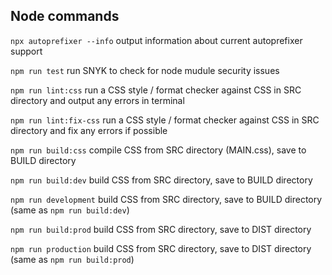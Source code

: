 ## Node commands

`npx autoprefixer --info` output information about current autoprefixer support

`npm run test` run SNYK to check for node mudule security issues

`npm run lint:css` run a CSS style / format checker against CSS in SRC directory and output any errors in terminal

`npm run lint:fix-css` run a CSS style / format checker against CSS in SRC directory and fix any errors if possible

`npm run build:css` compile CSS from SRC directory (MAIN.css), save to BUILD directory

`npm run build:dev` build CSS from SRC directory, save to BUILD directory

`npm run development` build CSS from SRC directory, save to BUILD directory (same as `npm run build:dev`)

`npm run build:prod` build CSS from SRC directory, save to DIST directory

`npm run production` build CSS from SRC directory, save to DIST directory (same as `npm run build:prod`)
